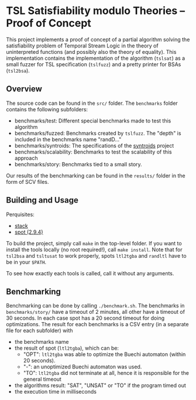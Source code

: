 # TSL Satisfiability modulo Theories – Proof of Concept


This project implements a proof of concept of a partial algorithm solving the satisfiability problem of Temporal Stream Logic in the theory of uninterpreted functions (and possibly also the theory of equality).
This implementation contains the implementation of the algorithm (``tslsat``) as a small fuzzer for TSL specification (``tslfuzz``) and a pretty printer for BSAs (``tsl2bsa``). 

## Overview

The source code can be found in the ``src/`` folder.
The ``benchmarks`` folder contains the following subfolders:

- benchmarks/test: Different special benchmarks made to test this algorithm
- benchmarks/fuzzed: Benchmarks created by ``tslfuzz``. The "depth" is included in the benchmarks name "randD<DEPTH>..."
- benchmarks/syntroids: The specifications of the [syntroids](https://www.react.uni-saarland.de/casestudies/syntroids/) project
- benchmarks/scalability: Benchmarks to test the scalability of this approach
- benchmarks/story: Benchmarks tied to a small story.

Our results of the benchmarking can be found in the ``results/`` folder in the form of SCV files.

## Building and Usage

Perquisites:
- [stack](https://docs.haskellstack.org/en/stable/README/)
- [spot (2.9.4)](https://spot.lrde.epita.fr/)

To build the project, simply call ``make`` in the top-level folder.
If you want to install the tools locally (no root required!), call ``make install``.
Note that for ``tsl2bsa`` and ``tsltusat`` to work properly, spots ``ltl2tgba`` and ``randltl`` have to be in your ``$PATH``.

To see how exactly each tools is called, call it without any arguments.

## Benchmarking

Benchmarking can be done by calling ``./benchmark.sh``. 
The benchmarks in ``benchmarks/story/`` have a timeout of 2 minutes, all other have a timeout of 30 seconds.
In each case spot has a 20 second timeout for doing optimizations.
The result for each benchmarks is a CSV entry (in a separate file for each subfolder) with
- the benchmarks name
- the result of spot (``ltl2tgba``), which can be:
    - "OPT": ``ltl2tgba`` was able to optimize the Buechi automaton (within 20 seconds).
    - "-": an unoptimized Buechi automaton was used.
    - "TO": ``ltl2tgba`` did not terminate at all, hence it is responsible for the general timeout
- the algorithms result: "SAT", "UNSAT" or "TO" if the program timed out
- the execution time in milliseconds

